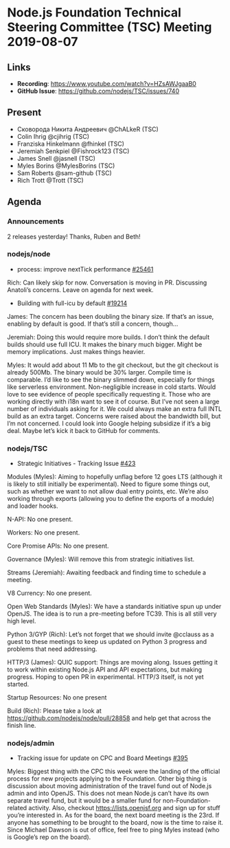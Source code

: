 # Node.js Foundation Technical Steering Committee (TSC) Meeting 2019-08-07

## Links

* **Recording**: https://www.youtube.com/watch?v=HZsAWJgaaB0
* **GitHub Issue**: https://github.com/nodejs/TSC/issues/740

## Present

* Сковорода Никита Андреевич @ChALkeR (TSC)
* Colin Ihrig @cjihrig (TSC)
* Franziska Hinkelmann @fhinkel (TSC)
* Jeremiah Senkpiel @Fishrock123 (TSC)
* James Snell @jasnell (TSC)
* Myles Borins @MylesBorins (TSC)
* Sam Roberts @sam-github (TSC)
* Rich Trott @Trott (TSC)

## Agenda

### Announcements

2 releases yesterday! Thanks, Ruben and Beth!

### nodejs/node

* process: improve nextTick performance [#25461](https://github.com/nodejs/node/pull/25461)

Rich: Can likely skip for now. Conversation is moving in PR. Discussing Anatoli’s concerns. Leave on agenda for next week.

* Building with full-icu by default [#19214](https://github.com/nodejs/node/issues/19214)

James: The concern has been doubling the binary size. If that’s an issue, enabling by default is good. If that’s still a concern, though…

Jeremiah: Doing this would require more builds. I don’t think the default builds should use full ICU. It makes the binary much bigger. Might be memory implications. Just makes things heavier.

Myles: It would add about 11 Mb to the git checkout, but the git checkout is already 500Mb. The binary would be 30% larger. Compile time is comparable. I’d like to see the binary slimmed down, especially for things like serverless environment. Non-negligible increase in cold starts. Would love to see evidence of people specifically requesting it. Those who are working directly with i18n want to see it of course. But I’ve not seen a large number of individuals asking for it. We could always make an extra full INTL build as an extra target. Concerns were raised about the bandwidth bill, but I’m not concerned. I could look into Google helping subsidize if it’s a big deal.  Maybe let’s kick it back to GitHub for comments.

### nodejs/TSC

* Strategic Initiatives - Tracking Issue [#423](https://github.com/nodejs/TSC/issues/423)

Modules (Myles): Aiming to hopefully unflag before 12 goes LTS (although it is likely to still initially be experimental). Need to figure some things out, such as whether we want to not allow dual entry points, etc. We’re also working through exports (allowing you to define the exports of a module) and loader hooks.

N-API: No one present.

Workers: No one present.

Core Promise APIs: No one present.

Governance (Myles): Will remove this from strategic initiatives list.

Streams (Jeremiah): Awaiting feedback and finding time to schedule a meeting.

V8 Currency: No one present.

Open Web Standards (Myles): We have a standards initiative spun up under OpenJS. The idea is to run a pre-meeting before TC39. This is all still very high level.

Python 3/GYP (Rich): Let’s not forget that we should invite @cclauss as a guest to these meetings to keep us updated on Python 3 progress and problems that need addressing.

HTTP/3 (James): QUIC support: Things are moving along. Issues getting it to work within existing Node.js API and API expectations, but making progress. Hoping to open PR in experimental. HTTP/3 itself, is not yet started.

Startup Resources: No one present

Build (Rich): Please take a look at https://github.com/nodejs/node/pull/28858 and help get that across the finish line.

### nodejs/admin

* Tracking issue for update on CPC and Board Meetings [#395](https://github.com/nodejs/admin/issues/395)

Myles: Biggest thing with the CPC this week were the landing of the official process for new projects applying to the Foundation. Other big thing is discussion about moving administration of the travel fund out of Node.js admin and into OpenJS. This does not mean Node.js can’t have its own separate travel fund, but it would be a smaller fund for non-Foundation-related activity. Also, checkout https://lists.openjsf.org and sign up for stuff you’re interested in. As for the board, the next board meeting is the 23rd. If anyone has something to be brought to the board, now is the time to raise it. Since Michael Dawson is out of office, feel free to ping Myles instead (who is Google’s rep on the board).
